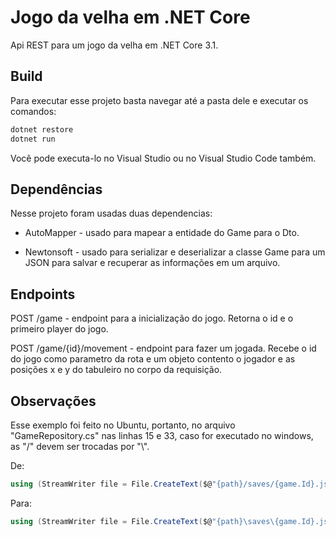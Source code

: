 # Jogo da velha em .NET Core

Api REST para um jogo da velha em .NET Core 3.1.

## Build

Para executar esse projeto basta navegar até a pasta dele e executar os comandos:

```bash
dotnet restore
dotnet run
```

Você pode executa-lo no Visual Studio ou no Visual Studio Code também.

## Dependências

Nesse projeto foram usadas duas dependencias:

- AutoMapper - usado para mapear a entidade do Game para o Dto.

- Newtonsoft - usado para serializar e deserializar a classe Game para um JSON para salvar e recuperar as informações em um arquivo.

## Endpoints

POST /game - endpoint para a inicialização do jogo. Retorna o id e o primeiro player do jogo.

POST /game/{id}/movement - endpoint para fazer um jogada. Recebe o id do jogo como parametro da rota e um objeto contento o jogador e as posições x e y do tabuleiro no corpo da requisição.

## Observações

Esse exemplo foi feito no Ubuntu, portanto, no arquivo "GameRepository.cs" nas linhas 15 e 33, caso for executado no windows, as "/" devem ser trocadas por "\\".

De:

```c#
using (StreamWriter file = File.CreateText($@"{path}/saves/{game.Id}.json"))
```

Para:

```c#
using (StreamWriter file = File.CreateText($@"{path}\saves\{game.Id}.json"))
```
